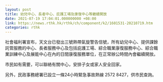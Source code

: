 ```yaml
---
layout: post
title: 幼兒中心、長者中心、庇護工場及康復中心等繼續開放
date: 2021-07-19 17:04:01.000000000 +08:00
link: https://news.rthk.hk/rthk/ch/component/k2/1601531-20210719.htm
categories: rthk
---
```


社會福利署宣布，天文台已發出三號熱帶氣旋警告信號，所有幼兒中心、提供課餘託管服務的中心、長者服務中心及包括庇護工場、綜合職業康復服務中心、綜合職業訓練中心及展能中心在內的日間康復服務單位，在正常辦公時間內會繼續開放。

市民如有需要，可以聯絡有關中心，安排子女或家人安全回家。

另外，民政事務總署已設立一條24小時緊急事故熱線 2572 8427，供市民查詢。
